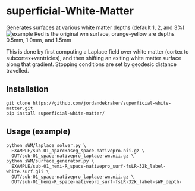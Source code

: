 # superficial-White-Matter
Generates surfaces at various white matter depths (default 1, 2, and 3%)
![example](https://github.com/jordandekraker/superficial-white-matter/blob/main/scrnshot.png)
Red is the original wm surface, orange-yellow are depths 0.5mm, 1.0mm, and 1.5mm

This is done by first computing a Laplace field over white matter (cortex to subcortex+ventricles), and then shifting an exiting white matter surface along that gradient. Stopping conditions are set by geodesic distance travelled.

## Installation
```
git clone https://github.com/jordandekraker/superficial-white-matter.git
pip install superficial-white-matter/
```

## Usage (example)
```
python sWM/laplace_solver.py \
  EXAMPLE/sub-01_aparc+aseg_space-nativepro.nii.gz \
  OUT/sub-01_space-nativepro_laplace-wm.nii.gz \
python sWM/surface_generator.py \
  EXAMPLE/sub-01_hemi-R_space-nativepro_surf-fsLR-32k_label-white.surf.gii \
  OUT/sub-01_space-nativepro_laplace-wm.nii.gz \
  OUT/sub-01_hemi-R_space-nativepro_surf-fsLR-32k_label-sWF_depth-
```

